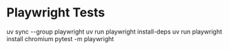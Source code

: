 # Playwright Tests

uv sync --group playwright
uv run playwright install-deps
uv run playwright install chromium
pytest -m playwright
